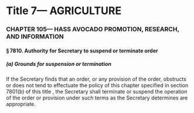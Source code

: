 
# Title 7— AGRICULTURE
### CHAPTER 105— HASS AVOCADO PROMOTION, RESEARCH, AND INFORMATION
#### § 7810. Authority for Secretary to suspend or terminate order
##### (a) Grounds for suspension or termination

If the Secretary finds that an order, or any provision of the order, obstructs or does not tend to effectuate the policy of this chapter specified in section 7801(b) of this title , the Secretary shall terminate or suspend the operation of the order or provision under such terms as the Secretary determines are appropriate.
